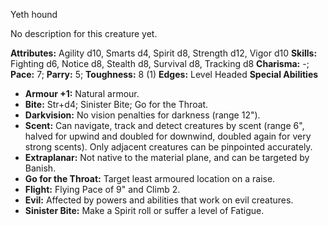 Yeth hound

No description for this creature yet.

**Attributes:** Agility d10, Smarts d4, Spirit d8, Strength d12, Vigor
d10
**Skills:** Fighting d6, Notice d8, Stealth d8, Survival d8, Tracking
d8
**Charisma:** -; **Pace:** 7; **Parry:** 5; **Toughness:** 8 (1)
**Edges:** Level Headed
**Special Abilities**
- **Armour +1:** Natural armour.
- **Bite:** Str+d4; Sinister Bite; Go for the Throat.
- **Darkvision:** No vision penalties for darkness (range 12").
- **Scent:** Can navigate, track and detect creatures by scent (range
6", halved for upwind and doubled for downwind, doubled again for very
strong scents). Only adjacent creatures can be pinpointed accurately.
- **Extraplanar:** Not native to the material plane, and can be targeted
by Banish.
- **Go for the Throat:** Target least armoured location on a raise.
- **Flight:** Flying Pace of 9" and Climb 2.
- **Evil:** Affected by powers and abilities that work on evil
creatures.
- **Sinister Bite:** Make a Spirit roll or suffer a level of Fatigue.

